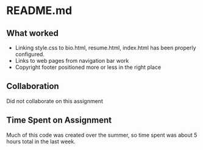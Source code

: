 # README.md


## What worked
* Linking style.css to bio.html, resume.html, index.html has been properly configured.
* Links to web pages from navigation bar work
* Copyright footer positioned more or less in the right place

## Collaboration
Did not collaborate on this assignment

## Time Spent on Assignment
Much of this code was created over the summer, so time spent was about 5 hours total in the last week.

